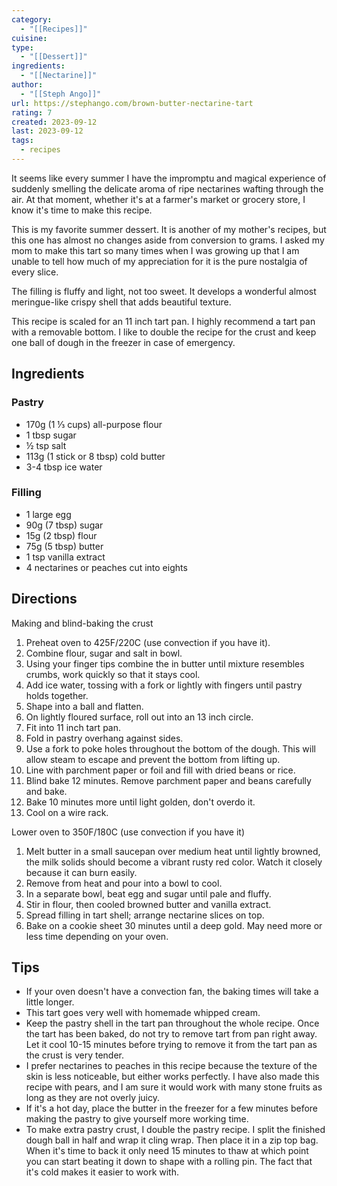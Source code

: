 ```yaml
---
category:
  - "[[Recipes]]"
cuisine: 
type:
  - "[[Dessert]]"
ingredients:
  - "[[Nectarine]]"
author:
  - "[[Steph Ango]]"
url: https://stephango.com/brown-butter-nectarine-tart
rating: 7
created: 2023-09-12
last: 2023-09-12
tags:
  - recipes
---
```

It seems like every summer I have the impromptu and magical experience of suddenly smelling the delicate aroma of ripe nectarines wafting through the air. At that moment, whether it's at a farmer's market or grocery store, I know it's time to make this recipe.

This is my favorite summer dessert. It is another of my mother's recipes, but this one has almost no changes aside from conversion to grams. I asked my mom to make this tart so many times when I was growing up that I am unable to tell how much of my appreciation for it is the pure nostalgia of every slice.

The filling is fluffy and light, not too sweet. It develops a wonderful almost meringue-like crispy shell that adds beautiful texture.

This recipe is scaled for an 11 inch tart pan. I highly recommend a tart pan with a removable bottom. I like to double the recipe for the crust and keep one ball of dough in the freezer in case of emergency.

## Ingredients

### Pastry

- 170g (1 ⅓ cups) all-purpose flour
- 1 tbsp sugar
- ½ tsp salt
- 113g (1 stick or 8 tbsp) cold butter
- 3-4 tbsp ice water

### Filling

- 1 large egg
- 90g (7 tbsp) sugar
- 15g (2 tbsp) flour
- 75g (5 tbsp) butter
- 1 tsp vanilla extract
- 4 nectarines or peaches cut into eights

## Directions

Making and blind-baking the crust

1. Preheat oven to 425F/220C (use convection if you have it).
2. Combine flour, sugar and salt in bowl.
3. Using your finger tips combine the in butter until mixture resembles crumbs, work quickly so that it stays cool.
4. Add ice water, tossing with a fork or lightly with fingers until pastry holds together.
5. Shape into a ball and flatten.
6. On lightly floured surface, roll out into an 13 inch circle.
7. Fit into 11 inch tart pan.
8. Fold in pastry overhang against sides.
9. Use a fork to poke holes throughout the bottom of the dough. This will allow steam to escape and prevent the bottom from lifting up.
10. Line with parchment paper or foil and fill with dried beans or rice. 
11. Blind bake 12 minutes. Remove parchment paper and beans carefully and bake.
12. Bake 10 minutes more until light golden, don't overdo it.
13. Cool on a wire rack.

Lower oven to 350F/180C (use convection if you have it)

1. Melt butter in a small saucepan over medium heat until lightly browned, the milk solids should become a vibrant rusty red color. Watch it closely because it can burn easily.
2. Remove from heat and pour into a bowl to cool.
3. In a separate bowl, beat egg and sugar until pale and fluffy.
4. Stir in flour, then cooled browned butter and vanilla extract.
5. Spread filling in tart shell; arrange nectarine slices on top.
6. Bake on a cookie sheet 30 minutes until a deep gold. May need more or less time depending on  your oven.

## Tips

- If your oven doesn't have a convection fan, the baking times will take a little longer.
- This tart goes very well with homemade whipped cream.
- Keep the pastry shell in the tart pan throughout the whole recipe. Once the tart has been baked, do not try to remove tart from pan right away. Let it cool 10-15 minutes before trying to remove it from the tart pan as the crust is very tender.
- I prefer nectarines to peaches in this recipe because the texture of the skin is less noticeable, but either works perfectly. I have also made this recipe with pears, and I am sure it would work with many stone fruits as long as they are not overly juicy.
- If it's a hot day, place the butter in the freezer for a few minutes before making the pastry to give yourself more working time.
- To make extra pastry crust, I double the pastry recipe. I split the finished dough ball in half and wrap it cling wrap. Then place it in a zip top bag. When it's time to back it only need 15 minutes to thaw at which point you can start beating it down to shape with a rolling pin. The fact that it's cold makes it easier to work with.